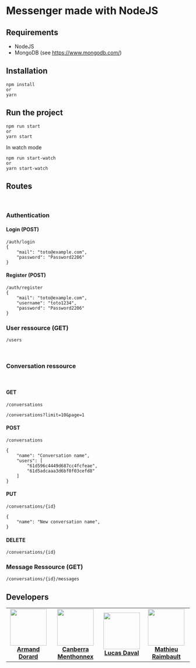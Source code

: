 # Messenger made with NodeJS

## Requirements 

- NodeJS
- MongoDB (see https://www.mongodb.com/)

## Installation

```
npm install 
or
yarn
```

## Run the project

```
npm run start
or
yarn start
```

In watch mode
```
npm run start-watch
or
yarn start-watch
```

## Routes 
<br>

### Authentication 

#### Login (POST)

```
/auth/login
{
    "mail": "toto@example.com",
    "password": "Password2206"
}
```

#### Register (POST)

```
/auth/register
{
    "mail": "toto@example.com",
    "username": "toto1234",
    "password": "Password2206"
}
```

### User ressource (GET)
```
/users
```
<br>

### Conversation ressource 

<br>

#### GET
```
/conversations

/conversations?limit=10&page=1
```

#### POST

```
/conversations

{
    "name": "Conversation name",
    "users": [
        "61d596c4449d687cc4fcfeae",
        "61d5adcaaa3d6bf0f03cefd8"
    ]
}
```

#### PUT

```
/conversations/{id}

{
    "name": "New conversation name",
}
```

#### DELETE

```
/conversations/{id}
```

### Message Ressource (GET)

```
/conversations/{id}/messages
```

## Developers 

<table>
    <tr>
        <td align="center">
            <a href="https://github.com/Ericar974">
                <img src="https://avatars.githubusercontent.com/u/70965684?s=100&v=4" height="100" witdh="100"/><br>
                <b>Armand Dorard</b>
            </a>
        </td>
        <td align="center">
            <a href="https://github.com/CanberraMenthonnex">
                <img src="https://avatars.githubusercontent.com/u/70761366?v=4" height="100" witdh="100"/><br>
                <b>Canberra Menthonnex</b>
            </a>
        </td>
        <td align="center">
            <a href="https://github.com/LucasDaval">
                <img src="https://avatars.githubusercontent.com/u/70761367?s=100&v=4" height="100" witdh="100"/><br>
                <b>Lucas Daval</b>
            </a>
        </td>
        <td align="center">
            <a href="https://github.com/Mario2206">
                <img src="https://avatars.githubusercontent.com/u/60718973?s=100&v=4" height="100" witdh="100"/><br>
                <b>Mathieu Raimbault</b>
            </a>
        </td>
    </tr>
</table>
